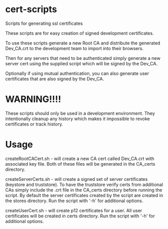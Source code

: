 cert-scripts
============

Scripts for generating ssl certificates


These scripts are for easy creation of signed development certificates.

To use these scripts generate a new Root CA and distribute the generated Dev_CA.crt to the development team to import into their browsers.

Then for any servers that need to be authenticated simply generate a new server cert using the supplied script which will be signed by the Dev_CA.

Optionally if using mutual authentication, you can also generate user certificates that are also signed by the Dev_CA.

WARNING!!!!
===========
These scripts should only be used in a development environment.  They intentionally cleanup any history which makes it impossible to revoke certificates or track history.

Usage
===========

createRootCACert.sh - will create a new CA cert called Dev_CA.crt with associated key file.  Both of these files will be generated in the CA_certs directory.

createServerCerts.sh - will create a signed set of server certificates (keystore and truststore).  To have the truststore verify certs from additional CAs simply include the .crt file in the CA_certs directory before running the script.  By default the server certificates created by the script are created in the stores directory.  Run the script with '-h' for additional options.

createUserCert.sh - will create p12 certificates for a user.  All user certificates will be created in certs directory.  Run the script with '-h' for additional options.
